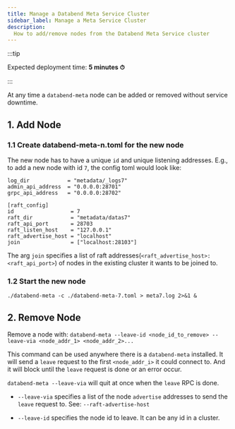 ```yaml
---
title: Manage a Databend Meta Service Cluster
sidebar_label: Manage a Meta Service Cluster
description: 
  How to add/remove nodes from the Databend Meta Service cluster
---
```


:::tip

Expected deployment time: **5 minutes ⏱**

:::

At any time a `databend-meta` node can be added or removed without service downtime.

## 1. Add Node

### 1.1 Create databend-meta-n.toml for the new node

The new node has to have a unique `id` and unique listening addresses.
E.g., to add a new node with id `7`, the config toml would look like:

```shell title="databend-meta-7.toml"
log_dir            = "metadata/_logs7"
admin_api_address  = "0.0.0.0:28701"
grpc_api_address   = "0.0.0.0:28702"

[raft_config]
id                  = 7
raft_dir            = "metadata/datas7"
raft_api_port       = 28703
raft_listen_host    = "127.0.0.1"
raft_advertise_host = "localhost"
join                = ["localhost:28103"]
```

The arg `join` specifies a list of raft addresses(`<raft_advertise_host>:<raft_api_port>`) of nodes in the existing cluster it wants to
be joined to.

### 1.2 Start the new node

```shell
./databend-meta -c ./databend-meta-7.toml > meta7.log 2>&1 &
```

## 2. Remove Node

Remove a node with:
`databend-meta --leave-id <node_id_to_remove> --leave-via <node_addr_1> <node_addr_2>...`

This command can be used anywhere there is a `databend-meta` installed.
It will send a `leave` request to the first `<node_addr_i>` it could connect to.
And it will block until the `leave` request is done or an error occur.

`databend-meta --leave-via` will quit at once when the `leave` RPC is done.

- `--leave-via` specifies a list of the node `advertise` addresses to send the `leave` request to.
  See: `--raft-advertise-host`

- `--leave-id` specifies the node id to leave. It can be any id in a cluster.
